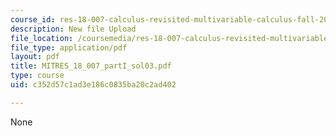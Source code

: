 ```yaml
---
course_id: res-18-007-calculus-revisited-multivariable-calculus-fall-2011
description: New file Upload
file_location: /coursemedia/res-18-007-calculus-revisited-multivariable-calculus-fall-2011/c352d57c1ad3e186c0835ba20c2ad402_MITRES_18_007_partI_sol03.pdf
file_type: application/pdf
layout: pdf
title: MITRES_18_007_partI_sol03.pdf
type: course
uid: c352d57c1ad3e186c0835ba20c2ad402

---
```

None